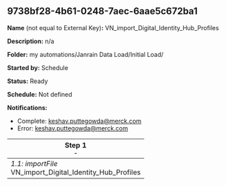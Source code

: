 ## 9738bf28-4b61-0248-7aec-6aae5c672ba1

**Name** (not equal to External Key)**:** VN_import_Digital_Identity_Hub_Profiles

**Description:** n/a

**Folder:** my automations/Janrain Data Load/Initial Load/

**Started by:** Schedule

**Status:** Ready

**Schedule:** Not defined

**Notifications:**

* Complete: keshav.puttegowda@merck.com
* Error: keshav.puttegowda@merck.com

| Step 1<br>_<small>-</small>_ |
| --- |
| _1.1: importFile_<br>VN_import_Digital_Identity_Hub_Profiles |
